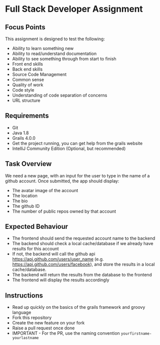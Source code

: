 # Full Stack Developer Assignment

## Focus Points

This assignment is designed to test the following:

- Ability to learn something new
- Ability to read/understand documentation
- Ability to see something through from start to finish
- Front end skills
- Back end skills
- Source Code Management
- Common sense
- Quality of work
- Code style
- Understanding of code separation of concerns
- URL structure

## Requirements

- Git
- Java 1.8
- Grails 4.0.0
- Get the project running, you can get help from the grails website
- IntelliJ Community Edition (Optional, but recommended)

## Task Overview

We need a new page, with an input for the user to type in the name of a github account.
Once submitted, the app should display:

- The avatar image of the account
- The location
- The bio
- The github ID
- The number of public repos owned by that account

## Expected Behaviour

- The frontend should send the requested account name to the backend
- The backend should check a local cache/database if we already have results for this account
- If not, the backend will call the github api <https://api.github.com/users/user_name> (e.g. <https://api.github.com/users/facebook>), and store the results in a local cache/database.
- The backend will return the results from the database to the frontend
- The frontend will display the results accordingly

## Instructions

- Read up quickly on the basics of  the grails framework and groovy language
- Fork this repository
- Create the new feature on your fork
- Raise a pull request once done
- IMPORTANT - For the PR, use the naming convention `yourfirstname-yourlastname`
